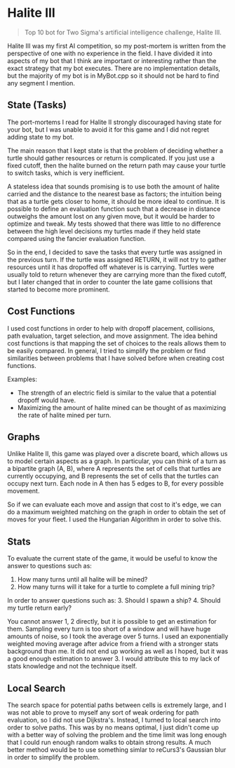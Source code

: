 # Halite III

> Top 10 bot for Two Sigma's artificial intelligence challenge, Halite III.

Halite III was my first AI competition, so my post-mortem is written from the perspective of one with no experience in the field. I have divided it into aspects of my bot that I think are important or interesting rather than the exact strategy that my bot executes. There are no implementation details, but the majority of my bot is in MyBot.cpp so it should not be hard to find any segment I mention.

## State (Tasks)
The port-mortems I read for Halite II strongly discouraged having state for your bot, but I was unable to avoid it for this game and I did not regret adding state to my bot.

The main reason that I kept state is that the problem of deciding whether a turtle should gather resources or return is complicated. If you just use a fixed cutoff, then the halite burned on the return path may cause your turtle to switch tasks, which is very inefficient.

A stateless idea that sounds promising is to use both the amount of halite carried and the distance to the nearest base as factors; the intuition being that as a turtle gets closer to home, it should be more ideal to continue. It is possible to define an evaluation function such that a decrease in distance outweighs the amount lost on any given move, but it would be harder to optimize and tweak. My tests showed that there was little to no difference between the high level decisions my turtles made if they held state compared using the fancier evaluation function.

So in the end, I decided to save the tasks that every turtle was assigned in the previous turn. If the turtle was assigned RETURN, it will not try to gather resources until it has dropoffed off whatever is is carrying. Turtles were usually told to return whenever they are carrying more than the fixed cutoff, but I later changed that in order to counter the late game collisions that started to become more prominent.

## Cost Functions
I used cost functions in order to help with dropoff placement, collisions, path evaluation, target selection, and move assignment. The idea behind cost functions is that mapping the set of choices to the reals allows them to be easily compared. In general, I tried to simplify the problem or find similarities between problems that I have solved before when creating cost functions.

Examples:
- The strength of an electric field is similar to the value that a potential dropoff would have.
- Maximizing the amount of halite mined can be thought of as maximizing the rate of halite mined per turn.

## Graphs
Unlike Halite II, this game was played over a discrete board, which allows us to model certain aspects as a graph. In particular, you can think of a turn as a bipartite graph (A, B), where A represents the set of cells that turtles are currently occupying, and B represents the set of cells that the turtles can occupy next turn. Each node in A then has 5 edges to B, for every possible movement.

So if we can evaluate each move and assign that cost to it's edge, we can do a maximum weighted matching on the graph in order to obtain the set of moves for your fleet. I used the Hungarian Algorithm in order to solve this.

## Stats
To evaluate the current state of the game, it would be useful to know the answer to questions such as:
1. How many turns until all halite will be mined?
2. How many turns will it take for a turtle to complete a full mining trip?

In order to answer questions such as:
3. Should I spawn a ship?
4. Should my turtle return early?

You cannot answer 1, 2 directly, but it is possible to get an estimation for them. Sampling every turn is too short of a window and will have huge amounts of noise, so I took the average over 5 turns. I used an exponentially weighted moving average after advice from a friend with a stronger stats background than me. It did not end up working as well as I hoped, but it was a good enough estimation to answer 3. I would attribute this to my lack of stats knowledge and not the technique itself.

## Local Search
The search space for potential paths between cells is extremely large, and I was not able to prove to myself any sort of weak ordering for path evaluation, so I did not use Dijkstra's. Instead, I turned to local search into order to solve paths. This was by no means optimal, I just didn't come up with a better way of solving the problem and the time limit was long enough that I could run enough random walks to obtain strong results. A much better method would be to use something simlar to reCurs3's Gaussian blur in order to simplify the problem.

